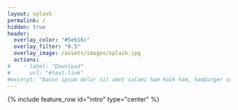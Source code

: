 ```yaml
---
layout: splash
permalink: /
hidden: true
header:
  overlay_color: "#5e616c"
  overlay_filter: "0.5"
  overlay_image: /assets/images/splash.jpg
  actions:
#    - label: "Download"
#      url: "#test-link"
#excerpt: "Bacon ipsum dolor sit amet salami ham hock ham, hamburger corned beef short ribs kielbasa biltong t-bone drumstick tri-tip tail sirloin pork chop."
---
```

{% include feature_row id="intro" type="center" %}
